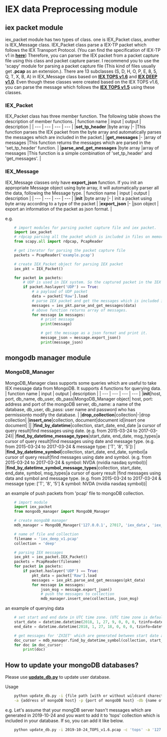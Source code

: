 # IEX data Preprocessing module
## iex packet module

iex_packet module has two types of class. one is IEX_Packet class, another is IEX_Message class.
IEX_Packet class parse a IEX-TP packet which follows the IEX Transport Protocol. (You can find the specification of IEX-TP v1 in [**here**](https://iextrading.com/trading/market-data/#specifications))
Therefore, you can parser the IEX packet from a packet capture file using this class and packet capture parser.
I recommend you to use the 'scapy' module for parsing a packet capture file (This kind of files usually get **.pcap** as an extension.).
There are 13 subclasses (S, D, H, O, P, E, 8, 5, Q, T, X, B, A) in IEX_Message class based on [**IEX TOPS v1.6**](https://iextrading.com/trading/market-data/#specifications) and [**IEX DEEP v1.0**](https://iextrading.com/trading/market-data/#specifications). Even though these classes were created based on the IEX TOPS v1.6, you can parse the message which follows the [**IEX TOPS v1.5**](https://iextrading.com/trading/market-data/#specifications) using these classes.

### IEX_Packet

IEX_Packet class has three member function. The following table shows the description of member functions.
|   function name           |   input   |   output          |   description |
|   ---                     |   ---     |   ---             |   ---         |
|**set_tp_header**          |byte array |-                  |This function parses the IEX packet from the byte array and automatically parses the messages which are included in the packet.|
|**get_messages**           |-          |array of messages  |This function returns the messages which are parsed in the 'set_tp_header' function. |
|**parse_and_get_messages** |byte array |array of messages  |This function is a simple combination of 'set_tp_header' and 'get_messages'. |

### IEX_Message
IEX_Message classes only have **export_json** function. If you init an appropriate Message object using byte array, it will automatically parser all the data, following the Message type.
|   function name           |   input   |   output          |   description |
|   ---                     |   ---     |   ---             |   ---         |
|**__init__**               |byte array |-                  | init a packet using byte array according to a type of the packet |
|**export_json**            |-          |json object        | export an information of the packet as json format. |

e.g.
```python
    # import modules for parsing packet capture file and iex packet.
    import iex_packet
    # rdpcap parsing all the packet which is included in files on memory, PcapReader returns an iterator which iterates packets.
    from scapy.all import rdpcap, PcapReader

    # get iterator for parsing the packet capture file
    packets = PcapReader('example.pcap')

    # create IEX_Packet object for parsing IEX packet
    iex_pkt = IEX_Packet()

    for packet in packets:
        # UDP is used in IEX system. So the captured packet in the IEX history files follows UDP.
        if packet.haslayer('UDP') == True:
            # a payload of UDP packet
            data = packet['Raw'].load
            # parse IEX packet and get the messages which is included in packet.
            messages = iex_pkt.parse_and_get_messages(data)
            # above function returns array of messages.
            for message in messages:
                # print message
                print(message)

                # get the message as a json format and print it.
                message_json = message.export_json()
                print(message_json)
```

## mongodb manager module

### MongoDB_Manager
MongoDB_Manager class supports some queries which are useful to take IEX message data from MongoDB.
It supports 4 functions for querying data.
|   function name           |   input   |   output          |   description |
|   ---                     |   ---     |   ---             |   ---         |
|**__init__**|host, port, db_name, db_user, db_pass|MongoDB_Manager object| host, port: address and port of the mongoDB server, db_name: a name of the database, db_user, db_pass: user name and password who has permissionto modify the database. |
|**drop_collection**|collection|-|drop collection|
|**insert_one**|collection, document|document id|insert one document|
||
|**find_by_datetime**|collection, start_date, end_date |a cursor of query result|find messages using date. (e.g. from 2015-03-24 to 2017-03-24)|
|**find_by_datetime_message_types**|start_date, end_date, msg_types|a cursor of query result|find messages using date and message type. (e.g. from 2015-03-24 to 2017-03-24 & message type: ['T', '8', '5']) |
|**find_by_datetime_symbol**|collection, start_date, end_date, symbol|a cursor of query result|find messages using date and symbol. (e.g. from 2015-03-24 to 2017-03-24 & symbol: NVDA (nvidia nasdaq symbol))|
|**find_by_datetime_symbol_message_types**|collection, start_date, end_date, symbol, msg_types|a cursor of query result  |find messages using data and symbol and message type. (e.g. from 2015-03-24 to 2017-03-24 & message type: ['T', '8', '5'] & symbol: NVDA (nvidia nasdaq symbol))|

an example of push packets from 'pcap' file to mongoDB collection.

```python
    # import module
    import iex_packet
    from mongodb_manager import MongoDB_Manager

    # create mongoDB manager
    mdb_manager = MongoDB_Manager('127.0.0.1', 27017, 'iex_data', 'iex_client', '1234')

    # name of file and collection
    filename = 'iex_deep_v1.pcap'
    collection = 'deep'

    # parsing IEX messages
    iex_pkt = iex_packet.IEX_Packet()
    packets = PcapReader(filename)
    for packet in packets:
        if packet.haslayer('UDP') == True:
            pkt_data = packet['Raw'].load
            messages = iex_pkt.parse_and_get_messages(pkt_data)
            for message in messages:
                json_msg = message.export_json()
                # push the messages to collection
                mdb_manager.insert_one(collection, json_msg)
```

an example of querying data

```python
    # set start and end date in UTC time zone. (UTC time zone is default value of datetime.datetime function. )
    start_date = datetime.datetime(2018, 1, 27, 9, 0, 0, 0, tzinfo=datetime.timezone.utc)
    end_date = datetime.datetime(2018, 1, 27, 18, 0, 0, 0, tzinfo=datetime.timezone.utc)

    # get messages for 'ZXIET' which are generated between start date and end date
    doc_cursor = mdb_manager.find_by_datetime_symbol(collection, start_date, end_date, "ZXIET")
    for doc in doc_cursor:
        print(doc)
```

## How to update your mongoDB databases?
Please use [**update_db.py**](./update_db.py) to update user database.

Usage

```bash
    python update_db.py -i {file path [with or without wildcard charectors]} -c {name of collection} \
    -a {address of mongoDB host} -p {port of mongoDB host} -db {name of data base} -u {user name who has permission} -pw {password of user}
```

e.g. Let's assume that your mongDB server hasn't messages which are generated in 2019-10-24 and you want to add it to 'tops' collection which is included in your database.
If so, you can add it like below.
```bash
    python update_db.py -i 2019-10-24_TOPS_v1.6.pcap -c 'tops' -a '127.0.0.1' -p 27017 -db 'iex_data' -u 'iex_client' -pw '1234'
```